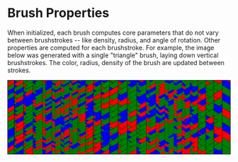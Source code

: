 # Brush Properties

When initialized, each brush computes core parameters that do not vary between brushstrokes -- like density, radius, and angle of rotation. Other properties are computed for each brushstroke. For example, the image below was generated with a single "triangle" brush, laying down vertical brushstrokes. The color, radius, density of the brush are updated between strokes.

![](../../.gitbook/assets/combination.png)

